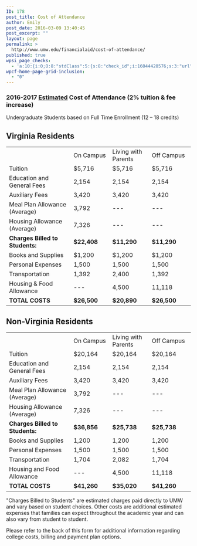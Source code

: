```yaml
---
ID: 178
post_title: Cost of Attendance
author: Emily
post_date: 2016-03-09 13:40:45
post_excerpt: ""
layout: page
permalink: >
  http://www.umw.edu/financialaid/cost-of-attendance/
published: true
wpsi_page_checks:
  - 'a:10:{i:0;O:8:"stdClass":5:{s:8:"check_id";i:16044420576;s:3:"url";s:81:"http://www.umw.edu/financialaid/general-information-2016-2017/cost-of-attendance/";s:6:"status";s:8:"checking";s:6:"_links";O:8:"stdClass":1:{s:9:"pagecheck";s:65:"https://api.siteimprove.com/v1/sites/448702/pagecheck/16044420576";}s:4:"time";i:1457976830;}i:1;O:8:"stdClass":5:{s:8:"check_id";i:15991337336;s:3:"url";s:51:"http://www.umw.edu/financialaid/cost-of-attendance/";s:6:"status";s:8:"checking";s:6:"_links";O:8:"stdClass":1:{s:9:"pagecheck";s:65:"https://api.siteimprove.com/v1/sites/448702/pagecheck/15991337336";}s:4:"time";i:1457548849;}i:2;O:8:"stdClass":5:{s:8:"check_id";i:15991336597;s:3:"url";s:44:"http://www.umw.edu/financialaid/?page_id=178";s:6:"status";s:8:"checking";s:6:"_links";O:8:"stdClass":1:{s:9:"pagecheck";s:65:"https://api.siteimprove.com/v1/sites/448702/pagecheck/15991336597";}s:4:"time";i:1457548820;}i:3;O:8:"stdClass":5:{s:8:"check_id";i:15991336597;s:3:"url";s:44:"http://www.umw.edu/financialaid/?page_id=178";s:6:"status";s:8:"checking";s:6:"_links";O:8:"stdClass":1:{s:9:"pagecheck";s:65:"https://api.siteimprove.com/v1/sites/448702/pagecheck/15991336597";}s:4:"time";i:1457548766;}i:4;O:8:"stdClass":5:{s:8:"check_id";i:15991336597;s:3:"url";s:44:"http://www.umw.edu/financialaid/?page_id=178";s:6:"status";s:8:"checking";s:6:"_links";O:8:"stdClass":1:{s:9:"pagecheck";s:65:"https://api.siteimprove.com/v1/sites/448702/pagecheck/15991336597";}s:4:"time";i:1457548739;}i:5;O:8:"stdClass":5:{s:8:"check_id";i:15991336597;s:3:"url";s:44:"http://www.umw.edu/financialaid/?page_id=178";s:6:"status";s:8:"checking";s:6:"_links";O:8:"stdClass":1:{s:9:"pagecheck";s:65:"https://api.siteimprove.com/v1/sites/448702/pagecheck/15991336597";}s:4:"time";i:1457548645;}i:6;O:8:"stdClass":5:{s:8:"check_id";i:15991336597;s:3:"url";s:44:"http://www.umw.edu/financialaid/?page_id=178";s:6:"status";s:8:"checking";s:6:"_links";O:8:"stdClass":1:{s:9:"pagecheck";s:65:"https://api.siteimprove.com/v1/sites/448702/pagecheck/15991336597";}s:4:"time";i:1457548627;}i:7;O:8:"stdClass":5:{s:8:"check_id";i:15991336597;s:3:"url";s:44:"http://www.umw.edu/financialaid/?page_id=178";s:6:"status";s:8:"checking";s:6:"_links";O:8:"stdClass":1:{s:9:"pagecheck";s:65:"https://api.siteimprove.com/v1/sites/448702/pagecheck/15991336597";}s:4:"time";i:1457548593;}i:8;O:8:"stdClass":5:{s:8:"check_id";i:15991336597;s:3:"url";s:44:"http://www.umw.edu/financialaid/?page_id=178";s:6:"status";s:8:"checking";s:6:"_links";O:8:"stdClass":1:{s:9:"pagecheck";s:65:"https://api.siteimprove.com/v1/sites/448702/pagecheck/15991336597";}s:4:"time";i:1457548562;}i:9;O:8:"stdClass":5:{s:8:"check_id";i:15991336597;s:3:"url";s:44:"http://www.umw.edu/financialaid/?page_id=178";s:6:"status";s:8:"checking";s:6:"_links";O:8:"stdClass":1:{s:9:"pagecheck";s:65:"https://api.siteimprove.com/v1/sites/448702/pagecheck/15991336597";}s:4:"time";i:1457548511;}}'
wpcf-home-page-grid-inclusion:
  - "0"
---
```

<h3>2016-2017 <u>Estimated</u> Cost of Attendance (2% tuition &amp; fee increase)</h3>
Undergraduate Students based on Full Time Enrollment (12 – 18 credits)
<h2>Virginia Residents</h2>
<table>
<tbody>
<tr>
<td width="332"></td>
<td width="173">On Campus</td>
<td width="180">Living with Parents</td>
<td width="210">Off Campus</td>
</tr>
<tr>
<td width="332">Tuition</td>
<td width="173">$5,716</td>
<td width="180">$5,716</td>
<td width="210">$5,716</td>
</tr>
<tr>
<td width="332">Education and General Fees</td>
<td width="173">2,154</td>
<td width="180">2,154</td>
<td width="210">2,154</td>
</tr>
<tr>
<td width="332">Auxiliary Fees</td>
<td width="173">3,420</td>
<td width="180">3,420</td>
<td width="210">3,420</td>
</tr>
<tr>
<td width="332">Meal Plan Allowance (Average)</td>
<td width="173">3,792</td>
<td width="180">---</td>
<td width="210">---</td>
</tr>
<tr>
<td width="332">Housing Allowance (Average)</td>
<td width="173">7,326</td>
<td width="180">---</td>
<td width="210">---</td>
</tr>
<tr>
<td width="332"><strong>Charges Billed to Students:</strong></td>
<td width="173"><strong>$22,408</strong></td>
<td width="180"><strong>$11,290</strong></td>
<td width="210"><strong>$11,290</strong></td>
</tr>
<tr>
<td width="332">Books and Supplies</td>
<td width="173">$1,200</td>
<td width="180">$1,200</td>
<td width="210">$1,200</td>
</tr>
<tr>
<td width="332">Personal Expenses</td>
<td width="173">1,500</td>
<td width="180">1,500</td>
<td width="210">1,500</td>
</tr>
<tr>
<td width="332">Transportation</td>
<td width="173">1,392</td>
<td width="180">2,400</td>
<td width="210">1,392</td>
</tr>
<tr>
<td width="332">Housing &amp; Food Allowance</td>
<td width="173">---</td>
<td width="180">4,500</td>
<td width="210">11,118</td>
</tr>
<tr>
<td width="332"><strong>TOTAL COSTS</strong></td>
<td width="173"><strong>$26,500</strong></td>
<td width="180"><strong>$20,890</strong></td>
<td width="210"><strong>$26,500</strong></td>
</tr>
</tbody>
</table>
<h2>Non-Virginia Residents</h2>
<table>
<tbody>
<tr>
<td width="332"></td>
<td width="173">On Campus</td>
<td width="180">Living with Parents</td>
<td width="210">Off Campus</td>
</tr>
<tr>
<td width="332">Tuition</td>
<td width="173">$20,164</td>
<td width="180">$20,164</td>
<td width="210">$20,164</td>
</tr>
<tr>
<td width="332">Education and General Fees</td>
<td width="173">2,154</td>
<td width="180">2,154</td>
<td width="210">2,154</td>
</tr>
<tr>
<td width="332">Auxiliary Fees</td>
<td width="173">3,420</td>
<td width="180">3,420</td>
<td width="210">3,420</td>
</tr>
<tr>
<td width="332">Meal Plan Allowance (Average)</td>
<td width="173">3,792</td>
<td width="180">---</td>
<td width="210">---</td>
</tr>
<tr>
<td width="332">Housing Allowance (Average)</td>
<td width="173">7,326</td>
<td width="180">---</td>
<td width="210">---</td>
</tr>
<tr>
<td width="332"><strong>Charges Billed to Students:</strong></td>
<td width="173"><strong>$36,856</strong></td>
<td width="180"><strong>$25,738</strong></td>
<td width="210"><strong>$25,738</strong></td>
</tr>
<tr>
<td width="332">Books and Supplies</td>
<td width="173">1,200</td>
<td width="180">1,200</td>
<td width="210">1,200</td>
</tr>
<tr>
<td width="332">Personal Expenses</td>
<td width="173">1,500</td>
<td width="180">1,500</td>
<td width="210">1,500</td>
</tr>
<tr>
<td width="332">Transportation</td>
<td width="173">1,704</td>
<td width="180">2,082</td>
<td width="210">1,704</td>
</tr>
<tr>
<td width="332">Housing and Food Allowance</td>
<td width="173">---</td>
<td width="180">4,500</td>
<td width="210">11,118</td>
</tr>
<tr>
<td width="332"><strong>TOTAL COSTS</strong></td>
<td width="173"><strong>$41,260</strong></td>
<td width="180"><strong>$35,020</strong></td>
<td width="210"><strong>$41,260</strong></td>
</tr>
</tbody>
</table>
"Charges Billed to Students" are estimated charges paid directly to UMW and vary based on student choices. Other costs are additional estimated expenses that families can expect throughout the academic year and can also vary from student to student.

Please refer to the back of this form for additional information regarding college costs, billing and payment plan options.